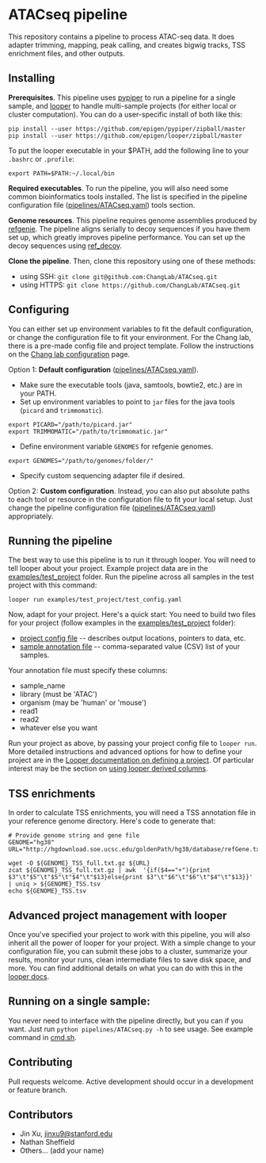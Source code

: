 # ATACseq pipeline

This repository contains a pipeline to process ATAC-seq data. It does adapter trimming, mapping, peak calling, and creates bigwig tracks, TSS enrichment files, and other outputs.

## Installing

**Prerequisites**. This pipeline uses [pypiper](https://github.com/epigen/pypiper) to run a pipeline for a single sample, and [looper](https://github.com/epigen/looper) to handle multi-sample projects (for either local or cluster computation). You can do a user-specific install of both like this:

```
pip install --user https://github.com/epigen/pypiper/zipball/master
pip install --user https://github.com/epigen/looper/zipball/master
```
To put the looper executable in your $PATH, add the following line to your `.bashrc` or `.profile`:

```
export PATH=$PATH:~/.local/bin
```

**Required executables**. To run the pipeline, you will also need some common bioinformatics tools installed. The list is specified in the pipeline configuration file ([pipelines/ATACseq.yaml](pipelines/ATACseq.yaml)) tools section.

**Genome resources**. This pipeline requires genome assemblies produced by [refgenie](https://github.com/databio/refgenie). The pipeline aligns serially to decoy sequences if you have them set up, which greatly improves pipeline performance. You can set up the decoy sequences using [ref_decoy](https://github.com/databio/ref_decoy).

**Clone the pipeline**. Then, clone this repository using one of these methods:
- using SSH: `git clone git@github.com:ChangLab/ATACseq.git`
- using HTTPS: `git clone https://github.com/ChangLab/ATACseq.git`

## Configuring

You can either set up environment variables to fit the default configuration, or change the configuration file to fit your environment. For the Chang lab, there is a pre-made config file and project template. Follow the instructions on the [Chang lab configuration](examples/chang_project) page.

Option 1: **Default configuration** ([pipelines/ATACseq.yaml](pipelines/ATACseq.yaml)). 
  - Make sure the executable tools (java, samtools, bowtie2, etc.) are in your PATH.
  - Set up environment variables to point to `jar` files for the java tools (`picard` and `trimmomatic`).
  ```
  export PICARD="/path/to/picard.jar"
  export TRIMMOMATIC="/path/to/trimmomatic.jar"
  ```
  
  - Define environment variable `GENOMES` for refgenie genomes. 
  ```
  export GENOMES="/path/to/genomes/folder/"
  ```
  
  - Specify custom sequencing adapter file if desired.


Option 2: **Custom configuration**. Instead, you can also put absolute paths to each tool or resource in the configuration file to fit your local setup. Just change the pipeline configuration file ([pipelines/ATACseq.yaml](pipelines/ATACseq.yaml)) appropriately. 


## Running the pipeline

The best way to use this pipeline is to run it through looper. You will need to tell looper about your project. Example project data are in the [examples/test_project](examples/test_project) folder. Run the pipeline across all samples in the test project with this command:
```
looper run examples/test_project/test_config.yaml
```

Now, adapt for your project. Here's a quick start: You need to build two files for your project (follow examples in the [examples/test_project](examples/test_project/) folder):

- [project config file](examples/test_project/test_config.yaml) -- describes output locations, pointers to data, etc.
- [sample annotation file](examples/test_project/test_annotation.csv) -- comma-separated value (CSV) list of your samples.

Your annotation file must specify these columns:
- sample_name
- library (must be 'ATAC')
- organism (may be 'human' or 'mouse')
- read1
- read2
- whatever else you want

Run your project as above, by passing your project config file to `looper run`. More detailed instructions and advanced options for how to define your project are in the [Looper documentation on defining a project](http://looper.readthedocs.io/en/latest/define-your-project.html). Of particular interest may be the section on [using looper derived columns](http://looper.readthedocs.io/en/latest/advanced.html#pointing-to-flexible-data-with-derived-columns).

## TSS enrichments

In order to calculate TSS enrichments, you will need a TSS annotation file in your reference genome directory. Here's code to generate that:

```
# Provide genome string and gene file
GENOME="hg38"
URL="http://hgdownload.soe.ucsc.edu/goldenPath/hg38/database/refGene.txt.gz"

wget -O ${GENOME}_TSS_full.txt.gz ${URL}
zcat ${GENOME}_TSS_full.txt.gz | awk  '{if($4=="+"){print $3"\t"$5"\t"$5"\t"$4"\t"$13}else{print $3"\t"$6"\t"$6"\t"$4"\t"$13}}'  | uniq > ${GENOME}_TSS.tsv
echo ${GENOME}_TSS.tsv
```

## Advanced project management with looper

Once you've specified your project to work with this pipeline, you will also inherit all the power of looper for your project. With a simple change to your configuration file, you can submit these jobs to a cluster, summarize your results, monitor your runs, clean intermediate files to save disk space, and more. You can find additional details on what you can do with this in the [looper docs](http://looper.readthedocs.io/).

## Running on a single sample:

You never need to interface with the pipeline directly, but you can if you want. Just run `python pipelines/ATACseq.py -h` to see usage. See example command in [cmd.sh](cmd.sh).

## Contributing

Pull requests welcome. Active development should occur in a development or feature branch.

## Contributors

* Jin Xu, jinxu9@stanford.edu
* Nathan Sheffield
* Others... (add your name)
